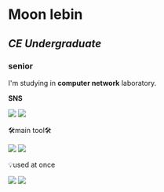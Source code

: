 

<!--
**myb513/myb513** is a ✨ _special_ ✨ repository because its `README.md` (this file) appears on your GitHub profile.

Here are some ideas to get you started:

- 🔭 I’m currently working on ...
- 🌱 I’m currently learning ...
- 👯 I’m looking to collaborate on ...
- 🤔 I’m looking for help with ...
- 💬 Ask me about ...
- 📫 How to reach me: ...
- 😄 Pronouns: ...
- ⚡ Fun fact: ...
-->


# Moon Iebin
## _CE Undergraduate_
###     senior

I'm studying in **computer network** laboratory.

**SNS**

<a href="https://www.blog.naver.com/myb513/" target="_blank">
  <img src="https://img.shields.io/badge/naver_blog-black?style=plastic&logo=Naver&logoColor=#03C75A"/></a>
<a href="https://www.instagram.com/2bin._.98/" target="_blank">
  <img src="https://img.shields.io/badge/insta_gram-black?style=plastic&logo=Instagram&logoColor=#E4405F"/></a>
  
🛠main tool🛠

<img src="https://img.shields.io/badge/C-violet?style=for-the-badge&logo=Visual Studio&logoColor=#5C2D91">
<img src="https://img.shields.io/badge/java-yellow?style=for-the-badge&logo=IntelliJ IDEA&logoColor=black">

💡used at once

<img src="https://img.shields.io/badge/Python-blue?style=for-the-badge&logo=Python&logoColor=black">
<img src="https://img.shields.io/badge/JavaScript-yellow?style=for-the-badge&logo=JavaScript&logoColor=black">
